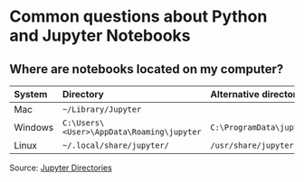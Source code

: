 # Common questions about Python and Jupyter Notebooks

## Where are notebooks located on my computer?

System | Directory | Alternative directory
:---- | :---------------------  | :--------------------- 
Mac | `~/Library/Jupyter` |
Windows | `C:\Users\<User>\AppData\Roaming\jupyter` |  `C:\ProgramData\jupyter`
Linux | `~/.local/share/jupyter/` | `/usr/share/jupyter`

Source: [Jupyter Directories](https://jupyter.readthedocs.io/en/latest/projects/jupyter-directories.html#data-files)
